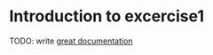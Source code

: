 # Introduction to excercise1

TODO: write [great documentation](http://jacobian.org/writing/great-documentation/what-to-write/)
